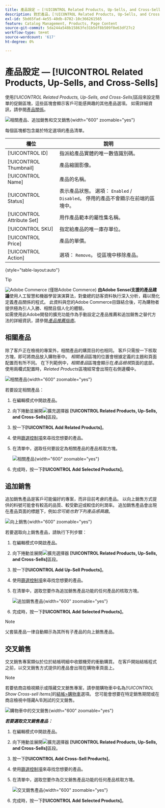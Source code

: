 ```yaml
---
title: 產品設定 — [!UICONTROL Related Products, Up-Sells, and Cross-Sells]
description: 對於產品，[!UICONTROL Related Products, Up-Sells, and Cross-Sells]設定會在產品頁面上定義簡單的促銷區塊，以強調其他產品的選擇。
exl-id: 5bd65fad-4e55-40db-8702-10c366261565
feature: Catalog Management, Products, Page Content
source-git-commit: 5da244a548b15863fe31b5df8b509f8e63df27c2
workflow-type: tm+mt
source-wordcount: '617'
ht-degree: 0%

---
```


# 產品設定 — [!UICONTROL Related Products, Up-Sells, and Cross-Sells]

使用&#x200B;_[!UICONTROL Related Products, Up-Sells, and Cross-Sells]_&#x200B;區段來設定簡單的促銷區塊，這些區塊會顯示客戶可能感興趣的其他產品選項。 如需詳細資訊，請參閱[產品關係](../merchandising-promotions/product-relationships.md)。

![相關產品、追加銷售和交叉銷售](./assets/product-related-up-sell-cross-sell.png){width="600" zoomable="yes"}

每個區塊都包含屬於特定選項的產品清單。

| 欄位 | 說明 |
|--- |--- |
| [!UICONTROL ID] | 指派給產品實體的唯一數值識別碼。 |
| [!UICONTROL Thumbnail] | 產品縮圖影像。 |
| [!UICONTROL Name] | 產品的名稱。 |
| [!UICONTROL Status] | 表示產品狀態。 選項： `Enabled` / `Disabled`。 停用的產品不會顯示在前端的區塊中。 |
| [!UICONTROL Attribute Set] | 用作產品範本的屬性集名稱。 |
| [!UICONTROL SKU] | 指定給產品的唯一庫存單位。 |
| [!UICONTROL Price] | 產品的單價。 |
| [!UICONTROL Action] | 選項： `Remove`。 從區塊中移除產品。 |

{style="table-layout:auto"}

>[!TIP]
>
>![Adobe Commerce](../assets/adobe-logo.svg) (僅限Adobe Commerce) **由Adobe Sensei支援的產品建議**&#x200B;使用人工智慧和機器學習演演算法，對彙總的訪客資料執行深入分析，藉以簡化定義產品關係的程式。 此資料與您的Adobe Commerce目錄結合後，可為購物者提供極為引人入勝、相關且個人化的體驗。
><br/>
>如需使用此Adobe開發的擴充功能作為手動設定之產品推薦和追加銷售之替代方法的詳細資訊，請參閱&#x200B;_[產品推薦指南](https://experienceleague.adobe.com/docs/commerce/product-recommendations/guide-overview.html?lang=zh-Hant)_。

## 相關產品

除了客戶正在檢視的專案外，相關產品的購買目的也相同。 客戶只需按一下核取方塊，即可將商品放入購物車中。 _相關產品_&#x200B;區塊的位置會根據定義的主題和頁面配置而有所不同。 在下列範例中，_相關產品_&#x200B;區塊會顯示在&#x200B;_產品檢視_&#x200B;頁面的底部。 使用兩欄式配置時，_Related Products_&#x200B;區塊經常會出現在右側邊欄中。

![相關產品](./assets/storefront-product-related-products.png){width="600" zoomable="yes"}

若要設定相關產品：

1. 在編輯模式中開啟產品。

1. 向下捲動並展開![擴充選擇器](../assets/icon-display-expand.png) **[!UICONTROL Related Products, Up-Sells, and Cross-Sells]**&#x200B;區段。

1. 按一下&#x200B;**[!UICONTROL Add Related Products]**。

1. 使用[篩選控制項](../getting-started/admin-grid-controls.md)來尋找您想要的產品。

1. 在清單中，選取任何要設定為相關產品的產品核取方塊。

   ![相關產品](./assets/products-related-add.png){width="600" zoomable="yes"}

1. 完成時，按一下&#x200B;**[!UICONTROL Add Selected Products]**。

## 追加銷售

追加銷售產品是客戶可能偏好的專案，而非目前考慮的產品。 以向上銷售方式提供的料號可能會有較高的品質、較受歡迎或較佳的利潤率。 追加銷售產品會出現在產品頁面的標題下，例如&#x200B;_您可能也對下列產品感興趣_。

![向上銷售](./assets/storefront-product-upsell.png){width="600" zoomable="yes"}

若要選取向上銷售產品，請執行下列步驟：

1. 在編輯模式中開啟產品。

1. 向下捲動並展開![擴充選擇器](../assets/icon-display-expand.png) **[!UICONTROL Related Products, Up-Sells, and Cross-Sells]**&#x200B;區段。

1. 按一下&#x200B;**[!UICONTROL Add Up-Sell Products]**。

1. 使用[篩選控制項](../getting-started/admin-grid-controls.md)來尋找您想要的產品。

1. 在清單中，選取您要作為追加銷售產品功能的任何產品的核取方塊。

   ![追加銷售產品](./assets/product-up-sell-add.png){width="600" zoomable="yes"}

1. 完成時，按一下&#x200B;**[!UICONTROL Add Selected Products]**。

>[!NOTE]
>
>父套裝產品一律自動顯示為其所有子產品的向上銷售產品。

## 交叉銷售

交叉銷售專案類似於位於結帳明細中收銀機旁的衝動購買。 在客戶開始結帳程式之前，以交叉銷售方式提供的產品會出現在購物車頁面上。

>[!NOTE]
>
>若要依商店檢視顯示或隱藏交叉銷售專案，請參閱購物車中名為&#x200B;_[!UICONTROL Show Cross-sell Items]_&#x200B;的[結帳>購物車](../configuration-reference/sales/checkout.md)選項。 您可能會想要在特定銷售期間或在商店檢視中隱藏A/B測試的交叉銷售。

![購物車中的交叉銷售](./assets/storefront-cart-cross-sells.png){width="600" zoomable="yes"}

**_若要選取交叉銷售產品：_**

1. 在編輯模式中開啟產品。

1. 向下捲動並展開![擴充選擇器](../assets/icon-display-expand.png) **[!UICONTROL Related Products, Up-Sells, and Cross-Sells]**&#x200B;區段。

1. 按一下&#x200B;**[!UICONTROL Add Cross-Sell Products]**。

1. 使用[篩選控制項](../getting-started/admin-grid-controls.md)來尋找您想要的產品。

1. 在清單中，選取您要作為交叉銷售產品功能的任何產品核取方塊。

   ![交叉銷售產品](./assets/product-cross-sell-add.png){width="600" zoomable="yes"}

1. 完成時，按一下&#x200B;**[!UICONTROL Add Selected Products]**。

